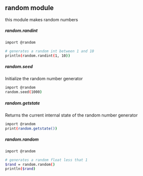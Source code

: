 ## random module
this module makes random numbers

##### random.randint
```bash
import @random

# generates a random int between 1 and 10
println(random.randint(1, 10))
```

##### random.seed
Initialize the random number generator
```bash
import @random
random.seed(1000)
```

##### random.getstate
Returns the current internal state of the random number generator
```bash
import @random
print(random.getstate())
```

##### random.random
```bash
import @random

# generates a random float less that 1
$rand = random.random()
println($rand)
```
